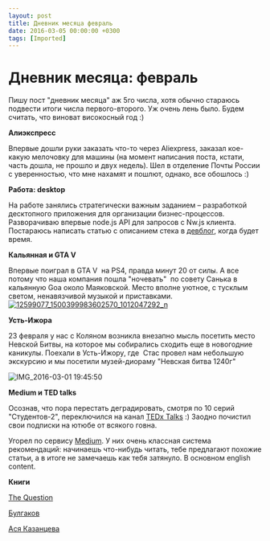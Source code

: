 ```yaml
---
layout: post
title: Дневник месяца февраль
date: 2016-03-05 00:00:00 +0300
tags: [Imported]
---
```

# Дневник месяца: февраль

Пишу пост "дневник месяца" аж 5го числа, хотя обычно стараюсь подвести итоги числа первого-второго. Уж очень лень было. Будем считать, что виноват високосный год :)

**Алиэкспресс**

Впервые дошли руки заказать что-то через Aliexpress, заказал кое-какую мелочовку для машины (на момент написания поста, кстати, часть дошла, не прошло и двух недель). Шел в отделение Почты России с уверенностью, что мне нахамят и пошлют, однако, все обошлось :)

**Работа: desktop**

На работе занялись стратегически важным заданием – разработкой десктопного приложения для организации бизнес-процессов. Разворачиваю впервые node.js API для запросов с Nw.js клиента. Постараюсь написать статью с описанием стека в [девблог](http://dev.alexeyev.me), когда будет время.

**Кальянная и GTA V**

Впервые поиграл в GTA V  на PS4, правда минут 20 от силы. А все потому что наша компания пошла "ночевать"  по совету Санька в кальянную Goa около Маяковской. Место вполне уютное, с тусклым светом, ненавязчивой музыкой и приставками.
[![12599077_1500399983602570_1012047292_n](https://vlaim.s3.amazonaws.com/uploads/2016/03/12599077_1500399983602570_1012047292_n-1024x1024.jpg)](https://vlaim.s3.amazonaws.com/uploads/2016/03/12599077_1500399983602570_1012047292_n.jpg)

**Усть-Ижора**

23 февраля у нас с Коляном возникла внезапно мысль посетить место Невской Битвы, на которое мы собирались сходить еще в новогодние каникулы. Поехали в Усть-Ижору, где  Стас провел нам небольшую экскурсию и мы посетили музей-диораму "Невская битва 1240г"

![IMG_2016-03-01 19:45:50](https://vlaim.s3.amazonaws.com/uploads/2016/02/IMG_2016-03-01-194550-1024x759.jpg)

**Medium и TED talks**

Осознав, что пора перестать деградировать, смотря по 10 серий "Студентов-2", переключился на канал [TEDx Talks](http://www.youtube.com/channel/UCsT0YIqwnpJCM-mx7-gSA4Q) :) Заодно почистил свои подписки на ютюбе от всякого говна.

Угорел по сервису [Medium](http://medium.com). У них очень классная система рекомендаций: начинаешь что-нибудь читать, тебе предлагают похожие статьи, а в итоге не замечаешь как тебя затянуло. В основном english content.

**Книги**

[The Question](https://blog.alexeyev.me/2016/02/the-question/ "Книга #04: TheQuestion – Самые странные вопросы обо всем. Том 1")

[Булгаков](https://blog.alexeyev.me/2016/02/notes-of-young-doctor/ "Книга #05: М.А.Булгаков – Записки юного врача")

[Ася Казанцева](https://blog.alexeyev.me/2016/02/asya-kazantseva/ "Книга #06: Ася Казанцева – Кто бы мог подумать! Как мозг заставляет нас делать глупости")